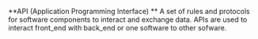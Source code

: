 **API (Application Programming Interface) **
A set of rules and protocols for software components to interact and exchange data. APIs are used to interact front_end with back_end or one software to other sofware.


